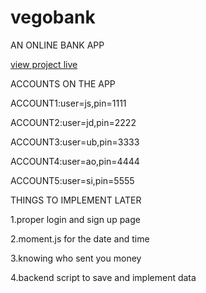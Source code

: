 # vegobank

AN ONLINE BANK APP

[view project live](https://www.vegobank.vercel.app)

ACCOUNTS ON THE APP

ACCOUNT1:user=js,pin=1111

ACCOUNT2:user=jd,pin=2222

ACCOUNT3:user=ub,pin=3333

ACCOUNT4:user=ao,pin=4444

ACCOUNT5:user=si,pin=5555

THINGS TO IMPLEMENT LATER

1.proper login and sign up page

2.moment.js for the date and time

3.knowing who sent you money

4.backend script to save and implement data
